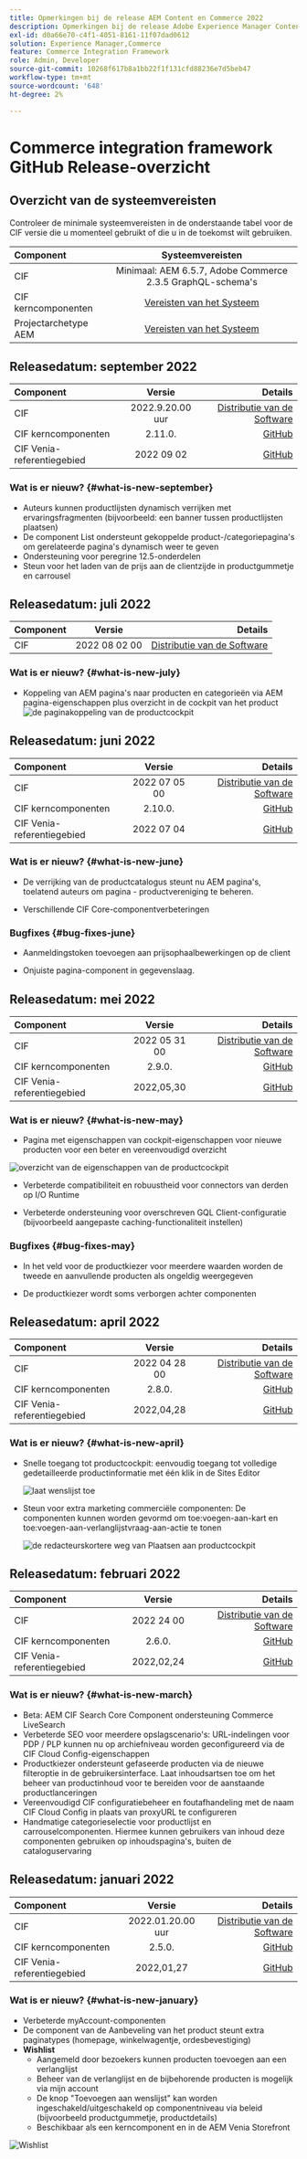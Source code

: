 ```yaml
---
title: Opmerkingen bij de release AEM Content en Commerce 2022
description: Opmerkingen bij de release Adobe Experience Manager Content en Commerce 2022.
exl-id: d0a66e70-c4f1-4051-8161-11f07dad0612
solution: Experience Manager,Commerce
feature: Commerce Integration Framework
role: Admin, Developer
source-git-commit: 10268f617b8a1bb22f1f131cfd88236e7d5beb47
workflow-type: tm+mt
source-wordcount: '648'
ht-degree: 2%

---
```


# Commerce integration framework GitHub Release-overzicht

## Overzicht van de systeemvereisten

Controleer de minimale systeemvereisten in de onderstaande tabel voor de CIF versie die u momenteel gebruikt of die u in de toekomst wilt gebruiken.

| Component | Systeemvereisten |
|:-------|:-----:|
| CIF | Minimaal: AEM 6.5.7, Adobe Commerce 2.3.5 GraphQL-schema&#39;s |
| CIF kerncomponenten | [ Vereisten van het Systeem ](https://github.com/adobe/aem-core-cif-components/blob/master/VERSIONS.md) |
| Projectarchetype AEM | [ Vereisten van het Systeem ](https://github.com/adobe/aem-project-archetype/blob/master/VERSIONS.md) |

## Releasedatum: september 2022

| Component | Versie | Details |
|:-------|:-----:|---------------------:|
| CIF | 2022.9.20.00 uur | [ Distributie van de Software ](https://experience.adobe.com/#/downloads/content/software-distribution/en/aem.html?package=%2Fcontent%2Fsoftware-distribution%2Fen%2Fdetails.html%2Fcontent%2Fdam%2Faem%2Fpublic%2Faem-commerce-addon-65-2022.09.20.00.zip) |
| CIF kerncomponenten | 2.11.0. | [ GitHub ](https://github.com/adobe/aem-core-cif-components/releases/tag/core-cif-components-reactor-2.11.0) |
| CIF Venia-referentiegebied | 2022 09 02 | [ GitHub ](https://github.com/adobe/aem-cif-guides-venia/releases/tag/venia-2022.09.02) |

### Wat is er nieuw? {#what-is-new-september}

* Auteurs kunnen productlijsten dynamisch verrijken met ervaringsfragmenten (bijvoorbeeld: een banner tussen productlijsten plaatsen)
* De component List ondersteunt gekoppelde product-/categoriepagina&#39;s om gerelateerde pagina&#39;s dynamisch weer te geven
* Ondersteuning voor peregrine 12.5-onderdelen
* Steun voor het laden van de prijs aan de clientzijde in productgummetje en carrousel

## Releasedatum: juli 2022

| Component | Versie | Details |
|:-------|:-----:|---------------------:|
| CIF | 2022 08 02 00 | [ Distributie van de Software ](https://experience.adobe.com/#/downloads/content/software-distribution/en/aem.html?package=%2Fcontent%2Fsoftware-distribution%2Fen%2Fdetails.html%2Fcontent%2Fdam%2Faem%2Fpublic%2Faem-commerce-addon-65-2022.08.02.00.zip) |

### Wat is er nieuw? {#what-is-new-july}

* Koppeling van AEM pagina&#39;s naar producten en categorieën via AEM pagina-eigenschappen plus overzicht in de cockpit van het product
  ![ de paginakoppeling van de productcockpit ](/help/assets/CIF/product_cockpit_page_association.png)

## Releasedatum: juni 2022

| Component | Versie | Details |
|:-------|:-----:|---------------------:|
| CIF | 2022 07 05 00 | [ Distributie van de Software ](https://experience.adobe.com/#/downloads/content/software-distribution/en/aem.html?package=%2Fcontent%2Fsoftware-distribution%2Fen%2Fdetails.html%2Fcontent%2Fdam%2Faem%2Fpublic%2Faem-commerce-addon-65-2022.07.05.00.zip) |
| CIF kerncomponenten | 2.10.0. | [ GitHub ](https://github.com/adobe/aem-core-cif-components/releases/tag/core-cif-components-reactor-2.10.0) |
| CIF Venia-referentiegebied | 2022 07 04 | [ GitHub ](https://github.com/adobe/aem-cif-guides-venia/releases/tag/venia-2022.07.04) |

### Wat is er nieuw? {#what-is-new-june}

* De verrijking van de productcatalogus steunt nu AEM pagina&#39;s, toelatend auteurs om pagina - productvereniging te beheren.

* Verschillende CIF Core-componentverbeteringen

### Bugfixes {#bug-fixes-june}

* Aanmeldingstoken toevoegen aan prijsophaalbewerkingen op de client

* Onjuiste pagina-component in gegevenslaag.

## Releasedatum: mei 2022

| Component | Versie | Details |
|:-------|:-----:|---------------------:|
| CIF | 2022 05 31 00 | [ Distributie van de Software ](https://experience.adobe.com/#/downloads/content/software-distribution/en/aem.html?package=%2Fcontent%2Fsoftware-distribution%2Fen%2Fdetails.html%2Fcontent%2Fdam%2Faem%2Fpublic%2Faem-commerce-addon-65-2022.05.31.00.zip) |
| CIF kerncomponenten | 2.9.0. | [ GitHub ](https://github.com/adobe/aem-core-cif-components/releases/tag/core-cif-components-reactor-2.9.0) |
| CIF Venia-referentiegebied | 2022,05,30 | [ GitHub ](https://github.com/adobe/aem-cif-guides-venia/releases/tag/venia-2022.05.30) |

### Wat is er nieuw? {#what-is-new-may}

* Pagina met eigenschappen van cockpit-eigenschappen voor nieuwe producten voor een beter en vereenvoudigd overzicht

![ overzicht van de eigenschappen van de productcockpit ](/help/assets/CIF/product_cockpit_properties_overview.png)

* Verbeterde compatibiliteit en robuustheid voor connectors van derden op I/O Runtime

* Verbeterde ondersteuning voor overschreven GQL Client-configuratie (bijvoorbeeld aangepaste caching-functionaliteit instellen)

### Bugfixes {#bug-fixes-may}

* In het veld voor de productkiezer voor meerdere waarden worden de tweede en aanvullende producten als ongeldig weergegeven

* De productkiezer wordt soms verborgen achter componenten

## Releasedatum: april 2022

| Component | Versie | Details |
|:-------|:-----:|---------------------:|
| CIF | 2022 04 28 00 | [ Distributie van de Software ](https://experience.adobe.com/#/downloads/content/software-distribution/en/aem.html?package=%2Fcontent%2Fsoftware-distribution%2Fen%2Fdetails.html%2Fcontent%2Fdam%2Faem%2Fpublic%2Faem-commerce-addon-65-2022.04.28.00.zip) |
| CIF kerncomponenten | 2.8.0. | [ GitHub ](https://github.com/adobe/aem-core-cif-components/releases/tag/core-cif-components-reactor-2.8.0) |
| CIF Venia-referentiegebied | 2022,04,28 | [ GitHub ](https://github.com/adobe/aem-cif-guides-venia/releases/tag/venia-2022.04.28) |

### Wat is er nieuw? {#what-is-new-april}

* Snelle toegang tot productcockpit: eenvoudig toegang tot volledige gedetailleerde productinformatie met één klik in de Sites Editor

  ![ laat wenslijst ](/help/assets/CIF/enable-wishlist.png) toe

* Steun voor extra marketing commerciële componenten: De componenten kunnen worden gevormd om toe:voegen-aan-kart en toe:voegen-aan-verlanglijstvraag-aan-actie te tonen

  ![ de redacteurskortere weg van Plaatsen aan productcockpit ](/help/assets/CIF/sites-editor-shortcut-to-cockpit.png)

## Releasedatum: februari 2022

| Component | Versie | Details |
|:-------|:-----:|---------------------:|
| CIF | 2022 24 00 | [ Distributie van de Software ](https://experience.adobe.com/#/downloads/content/software-distribution/en/aem.html?package=%2Fcontent%2Fsoftware-distribution%2Fen%2Fdetails.html%2Fcontent%2Fdam%2Faem%2Fpublic%2Faem-commerce-addon-65-2022.02.24.00.zip) |
| CIF kerncomponenten | 2.6.0. | [ GitHub ](https://github.com/adobe/aem-core-cif-components/releases/tag/core-cif-components-reactor-2.6.0) |
| CIF Venia-referentiegebied | 2022,02,24 | [ GitHub ](https://github.com/adobe/aem-cif-guides-venia/releases/tag/venia-2022.02.24) |

### Wat is er nieuw? {#what-is-new-march}

* Beta: AEM CIF Search Core Component ondersteuning Commerce LiveSearch
* Verbeterde SEO voor meerdere opslagscenario&#39;s: URL-indelingen voor PDP / PLP kunnen nu op archiefniveau worden geconfigureerd via de CIF Cloud Config-eigenschappen
* Productkiezer ondersteunt gefaseerde producten via de nieuwe filteroptie in de gebruikersinterface. Laat inhoudsartsen toe om het beheer van productinhoud voor te bereiden voor de aanstaande productlanceringen
* Vereenvoudigd CIF configuratiebeheer en foutafhandeling met de naam CIF Cloud Config in plaats van proxyURL te configureren
* Handmatige categorieselectie voor productlijst en carrouselcomponenten. Hiermee kunnen gebruikers van inhoud deze componenten gebruiken op inhoudspagina&#39;s, buiten de cataloguservaring

## Releasedatum: januari 2022

| Component | Versie | Details |
|:-------|:-----:|---------------------:|
| CIF | 2022.01.20.00 uur | [ Distributie van de Software ](https://experience.adobe.com/#/downloads/content/software-distribution/en/aem.html?package=%2Fcontent%2Fsoftware-distribution%2Fen%2Fdetails.html%2Fcontent%2Fdam%2Faem%2Fpublic%2Faem-commerce-addon-65-2022.01.20.00.zip) |
| CIF kerncomponenten | 2.5.0. | [ GitHub ](https://github.com/adobe/aem-core-cif-components/releases/tag/core-cif-components-reactor-2.5.0) |
| CIF Venia-referentiegebied | 2022,01,27 | [ GitHub ](https://github.com/adobe/aem-cif-guides-venia/releases/tag/venia-2022.01.27) |

### Wat is er nieuw? {#what-is-new-january}

* Verbeterde myAccount-componenten
* De component van de Aanbeveling van het product steunt extra paginatypes (homepage, winkelwagentje, ordesbevestiging)
* **Wishlist**
   * Aangemeld door bezoekers kunnen producten toevoegen aan een verlanglijst
   * Beheer van de verlanglijst en de bijbehorende producten is mogelijk via mijn account
   * De knop &quot;Toevoegen aan wenslijst&quot; kan worden ingeschakeld/uitgeschakeld op componentniveau via beleid (bijvoorbeeld productgummetje, productdetails)
   * Beschikbaar als een kerncomponent en in de AEM Venia Storefront

![ Wishlist ](/help/assets/CIF/wishlist.png)
